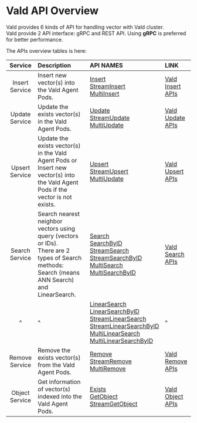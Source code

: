 # Vald API Overview

Vald provides 6 kinds of API for handling vector with Vald cluster.<br>
Vald provide 2 API interface: gRPC and REST API.
Using **gRPC** is preferred for better performance.

The APIs overview tables is here:

|    Service     | Description                                                                                                                                       | API NAMES                                                                                                                                                                                                                                                                                                                                                                                      | LINK                                 |
| :------------: | :------------------------------------------------------------------------------------------------------------------------------------------------ | :--------------------------------------------------------------------------------------------------------------------------------------------------------------------------------------------------------------------------------------------------------------------------------------------------------------------------------------------------------------------------------------------- | :----------------------------------- |
| Insert Service | Insert new vector(s) into the Vald Agent Pods.                                                                                                    | [Insert](../api/insert.md#insert-rpc)<br>[StreamInsert](../api/insert.md#streaminsert-rpc)<br>[MultiInsert](../api/insert.md#multiinsert-rpc)                                                                                                                                                                                                                                                  | [Vald Insert APIs](../api/insert.md) |
| Update Service | Update the exists vector(s) in the Vald Agent Pods.                                                                                               | [Update](../api/update.md#update-rpc)<br>[StreamUpdate](../api/update.md#streamupdate-rpc)<br>[MultiUpdate](../api/update.md#multiupdate-rpc)                                                                                                                                                                                                                                                  | [Vald Update APIs](../api/update.md) |
| Upsert Service | Update the exists vector(s) in the Vald Agent Pods or Insert new vector(s) into the Vald Agent Pods if the vector is not exists.                  | [Upsert](../api/upsert.md#upsert-rpc)<br>[StreamUpsert](../api/upsert.md#streamupsert-rpc)<br>[MultiUpdate](../api/upsert.md#multiupsert-rpc)                                                                                                                                                                                                                                                  | [Vald Upsert APIs](../api/upsert.md) |
| Search Service | Search nearest neighbor vectors using query (vectors or IDs).<br>There are 2 types of Search methods: Search (means ANN Search) and LinearSearch. | [Search](../api/search.md#search-rpc)<br>[SearchByID](../api/search.md#searchbyid-rpc)<br>[StreamSearch](../api/search.md#streamsearch-rpc)<br>[StreamSearchByID](../api/search.md#streamsearchbyid-rpc)<br>[MultiSearch](../api/search.md#multisearch-rpc)<br>[MultiSearchByID](../api/search.md#multisearchbyid-rpc)                                                                         | [Vald Search APIs](../api/search.md) |
|       ^        | ^                                                                                                                                                 | [LinearSearch](../api/search.md#linearsearch-rpc)<br>[LinearSearchByID](../api/search.md#linearsearchbyid-rpc)<br>[StreamLinearSearch](../api/search.md#streamlinearsearch-rpc)<br>[StreamLinearSearchByID](../api/search.md#streamlinearsearchbyid-rpc)<br>[MultiLinearSearch](../api/search.md#multilinearsearch-rpc)<br>[MultiLinearSearchByID](../api/search.md#multilinearsearchbyid-rpc) | ^                                    |
| Remove Service | Remove the exists vector(s) from the Vald Agent Pods.                                                                                             | [Remove](../api/remove.md#remove-rpc)<br>[StreamRemove](../api/remove.md#streamremove-rpc)<br>[MultiRemove](../api/remove.md#multiremove-rpc)                                                                                                                                                                                                                                                  | [Vald Remove APIs](../api/remove.md) |
| Object Service | Get information of vector(s) indexed into the Vald Agent Pods.                                                                                    | [Exists](../api/object.md#exists-rpc)<br>[GetObject](../api/object.md#getobject-rpc)<br>[StreamGetObject](../api/object.md#streamgetobject-rpc)                                                                                                                                                                                                                                                | [Vald Object APIs](../api/object.md) |
